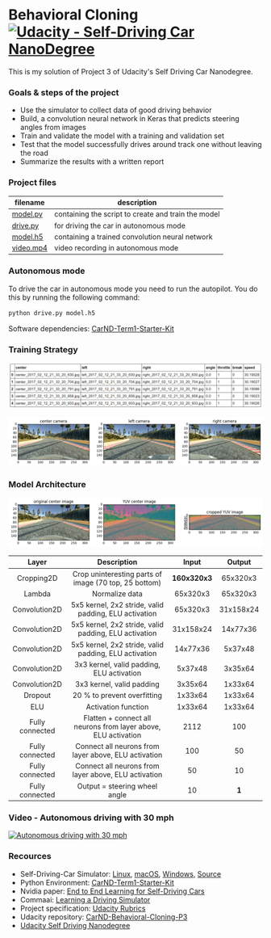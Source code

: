 # Behavioral Cloning [![Udacity - Self-Driving Car NanoDegree](https://s3.amazonaws.com/udacity-sdc/github/shield-carnd.svg)](http://www.udacity.com/drive)

This is my solution of Project 3 of Udacity's Self Driving Car Nanodegree.  

### Goals & steps of the project
* Use the simulator to collect data of good driving behavior
* Build, a convolution neural network in Keras that predicts steering angles from images
* Train and validate the model with a training and validation set
* Test that the model successfully drives around track one without leaving the road
* Summarize the results with a written report

### Project files
|filename|description
|---|---|
|[model.py](./model.py)|containing the script to create and train the model|
|[drive.py](./drive.py)|for driving the car in autonomous mode|
|[model.h5](./model.h5)|containing a trained convolution neural network|
|[video.mp4](./video.mp4)|video recording in autonomous mode

### Autonomous mode

To drive the car in autonomous mode you need to run the autopilot. You do this by running the following command:

```sh
python drive.py model.h5
```

Software dependencies: [CarND-Term1-Starter-Kit](https://github.com/udacity/CarND-Term1-Starter-Kit)

### Training Strategy

![driving log](./images/driving_log.png "driving log")

![training data images](./images/training_data.png "training data images")

### Model Architecture

![color converting and cropping](./images/color_convert_crop.png "color converting and cropping")


| Layer         		|     Description	        					| Input |Output| 
|:---------------------:|:---------------------------------------------:| :----:|:-----:|
| Cropping2D		   	| Crop uninteresting parts of image (70 top, 25 bottom) 	|**160x320x3**|65x320x3|
| Lambda				| Normalize data 										|65x320x3|65x320x3|
| Convolution2D 	    | 5x5 kernel, 2x2 stride, valid padding, ELU activation |65x320x3|31x158x24|
| Convolution2D			| 5x5 kernel, 2x2 stride, valid padding, ELU activation |31x158x24|14x77x36|
| Convolution2D			| 5x5 kernel, 2x2 stride, valid padding, ELU activation |14x77x36|5x37x48|
| Convolution2D			| 3x3 kernel, valid padding, ELU activation 			|5x37x48|3x35x64|
| Convolution2D			| 3x3 kernel, valid padding								|3x35x64|1x33x64|
| Dropout				| 20 %	to prevent overfitting							|1x33x64|1x33x64|
| ELU					| Activation function									|1x33x64|1x33x64|
| Fully connected		| Flatten + connect all neurons from layer above, ELU activation|2112|100|
| Fully connected		| Connect all neurons from layer above, ELU activation	|100|50|
| Fully connected		| Connect all neurons from layer above, ELU activation  |50|10|
| Fully connected		| Output = steering wheel angle 						|10|**1**|

### Video - Autonomous driving with 30 mph

[![Autonomous driving with 30 mph](http://img.youtube.com/vi/JexvhXDvB90/maxresdefault.jpg)](http://www.youtube.com/watch?v=JexvhXDvB90 "Autonomous driving with 30 mph")

### Recources
* Self-Driving-Car Simulator: [Linux](https://d17h27t6h515a5.cloudfront.net/topher/2017/February/58ae46bb_linux-sim/linux-sim.zip), [macOS](https://d17h27t6h515a5.cloudfront.net/topher/2017/February/58ae4594_mac-sim.app/mac-sim.app.zip), [Windows](https://d17h27t6h515a5.cloudfront.net/topher/2017/February/58ae4419_windows-sim/windows-sim.zip), [Source](https://github.com/udacity/self-driving-car-sim)
* Python Environment: [CarND-Term1-Starter-Kit](https://github.com/udacity/CarND-Term1-Starter-Kit)
* Nvidia paper: [End to End Learning for Self-Driving Cars](https://images.nvidia.com/content/tegra/automotive/images/2016/solutions/pdf/end-to-end-dl-using-px.pdf)
* Commaai: [Learning a Driving Simulator](https://github.com/commaai/research) 
* Project specification: [Udacity Rubrics](https://review.udacity.com/#!/rubrics/432/view)
* Udacity repository: [CarND-Behavioral-Cloning-P3](https://github.com/udacity/CarND-Behavioral-Cloning-P3)
* [Udacity Self Driving Nanodegree](http://www.udacity.com/drive)